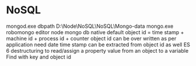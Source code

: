 # NoSQL

mongod.exe dbpath D:\Node\NoSQL\NoSQL\Mongo-data
mongo.exe 
robomongo editor
node mongo db native
default object id = time stamp + machine id + process id + counter
object id can be over written as per application need
date time stamp can be extracted from object id as well
ES 6 destructuring to read/assign a property value from an object to a variable
Find with key and object id
